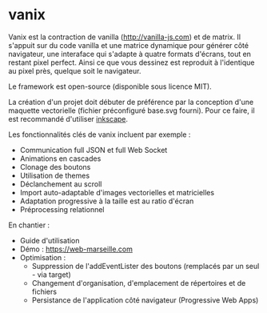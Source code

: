# vanix

Vanix est la contraction de vanilla (http://vanilla-js.com) et de matrix.
Il s'appuit sur du code vanilla et une matrice dynamique pour générer côté navigateur, une interaface qui s'adapte à quatre formats d'écrans, tout en restant pixel perfect. Ainsi ce que vous dessinez est reproduit à l'identique au pixel près, quelque soit le navigateur.

Le framework est open-source (disponible sous licence MIT).

La création d'un projet doit débuter de préférence par la conception d'une maquette vectorielle (fichier préconfiguré base.svg fourni). Pour ce faire, il est recommandé d'utiliser [inkscape](https://inkscape.org/fr/).

Les fonctionnalités clés de vanix incluent par exemple : 

 - Communication full JSON et full Web Socket
 - Animations en cascades
 - Clonage des boutons
 - Utilisation de themes
 - Déclanchement au scroll
 - Import auto-adaptable d'images vectorielles et matricielles
 - Adaptation progressive à la taille est au ratio d'écran
 - Préprocessing relationnel

En chantier :
  
  - Guide d'utilisation
  - Démo : https://web-marseille.com
  - Optimisation :
     - Suppression de l'addEventLister des boutons (remplacés par un seul - via target)
     - Changement d'organisation, d'emplacement de répertoires et de fichiers
     - Persistance de l'application côté navigateur (Progressive Web Apps)
